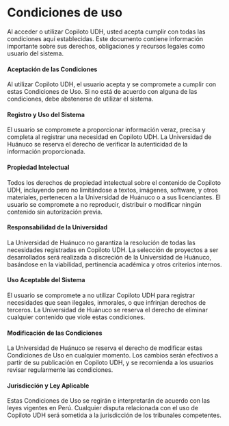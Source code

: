 # Condiciones de uso

Al acceder o utilizar Copiloto UDH, usted acepta cumplir con todas las condiciones aquí establecidas. Este documento contiene información importante sobre sus derechos, obligaciones y recursos legales como usuario del sistema.

#### Aceptación de las Condiciones
Al utilizar Copiloto UDH, el usuario acepta y se compromete a cumplir con estas Condiciones de Uso. Si no está de acuerdo con alguna de las condiciones, debe abstenerse de utilizar el sistema.

#### Registro y Uso del Sistema
El usuario se compromete a proporcionar información veraz, precisa y completa al registrar una necesidad en Copiloto UDH. La Universidad de Huánuco se reserva el derecho de verificar la autenticidad de la información proporcionada.

#### Propiedad Intelectual
Todos los derechos de propiedad intelectual sobre el contenido de Copiloto UDH, incluyendo pero no limitándose a textos, imágenes, software, y otros materiales, pertenecen a la Universidad de Huánuco o a sus licenciantes. El usuario se compromete a no reproducir, distribuir o modificar ningún contenido sin autorización previa.

#### Responsabilidad de la Universidad
La Universidad de Huánuco no garantiza la resolución de todas las necesidades registradas en Copiloto UDH. La selección de proyectos a ser desarrollados será realizada a discreción de la Universidad de Huánuco, basándose en la viabilidad, pertinencia académica y otros criterios internos.

#### Uso Aceptable del Sistema
El usuario se compromete a no utilizar Copiloto UDH para registrar necesidades que sean ilegales, inmorales, o que infrinjan derechos de terceros. La Universidad de Huánuco se reserva el derecho de eliminar cualquier contenido que viole estas condiciones.

#### Modificación de las Condiciones
La Universidad de Huánuco se reserva el derecho de modificar estas Condiciones de Uso en cualquier momento. Los cambios serán efectivos a partir de su publicación en Copiloto UDH, y se recomienda a los usuarios revisar regularmente las condiciones.

#### Jurisdicción y Ley Aplicable
Estas Condiciones de Uso se regirán e interpretarán de acuerdo con las leyes vigentes en Perú. Cualquier disputa relacionada con el uso de Copiloto UDH será sometida a la jurisdicción de los tribunales competentes.